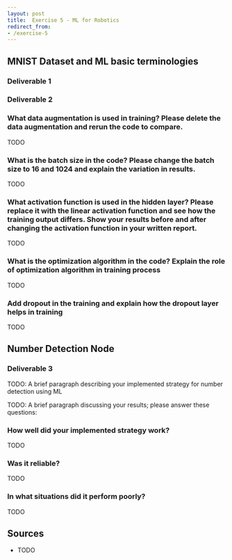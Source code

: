 ```yaml
---
layout: post
title:  Exercise 5 - ML for Robotics
redirect_from:
- /exercise-5
---
```


## MNIST Dataset and ML basic terminologies

### Deliverable 1

### Deliverable 2

### What data augmentation is used in training? Please delete the data augmentation and rerun the code to compare.

TODO

### What is the batch size in the code? Please change the batch size to 16 and 1024 and explain the variation in results.

TODO

### What activation function is used in the hidden layer? Please replace it with the linear activation function and see how the training output differs. Show your results before and after changing the activation function in your written report.

TODO

### What is the optimization algorithm in the code? Explain the role of optimization algorithm in training process

TODO

### Add dropout in the training and explain how the dropout layer helps in training

TODO

## Number Detection Node

### Deliverable 3

TODO: A brief paragraph describing your implemented strategy for number detection using ML

TODO: A brief paragraph discussing your results; please answer these questions:

### How well did your implemented strategy work?

TODO

### Was it reliable?

TODO

### In what situations did it perform poorly?

TODO

## Sources

- TODO
